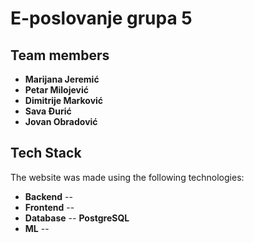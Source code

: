 # E-poslovanje grupa 5

## Team members

-  __Marijana Jeremić__
-  __Petar Milojević__
-  __Dimitrije Marković__
-  __Sava Đurić__
-  __Jovan Obradović__

## Tech Stack
  The website was made using the following technologies:

-  __Backend__     --
-  __Frontend__    --
-  __Database__    -- __PostgreSQL__
-  __ML__  --
